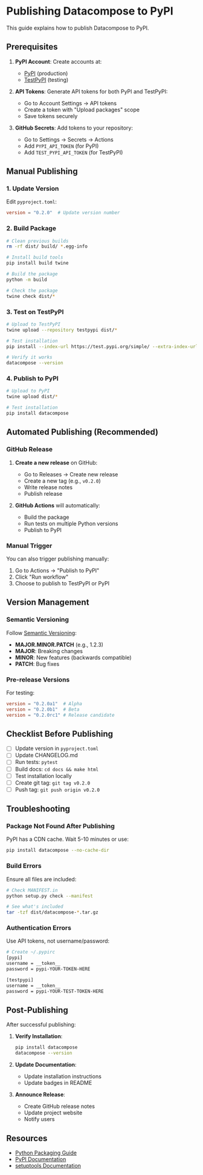 # Publishing Datacompose to PyPI

This guide explains how to publish Datacompose to PyPI.

## Prerequisites

1. **PyPI Account**: Create accounts at:
   - [PyPI](https://pypi.org) (production)
   - [TestPyPI](https://test.pypi.org) (testing)

2. **API Tokens**: Generate API tokens for both PyPI and TestPyPI:
   - Go to Account Settings → API tokens
   - Create a token with "Upload packages" scope
   - Save tokens securely

3. **GitHub Secrets**: Add tokens to your repository:
   - Go to Settings → Secrets → Actions
   - Add `PYPI_API_TOKEN` (for PyPI)
   - Add `TEST_PYPI_API_TOKEN` (for TestPyPI)

## Manual Publishing

### 1. Update Version

Edit `pyproject.toml`:
```toml
version = "0.2.0"  # Update version number
```

### 2. Build Package

```bash
# Clean previous builds
rm -rf dist/ build/ *.egg-info

# Install build tools
pip install build twine

# Build the package
python -m build

# Check the package
twine check dist/*
```

### 3. Test on TestPyPI

```bash
# Upload to TestPyPI
twine upload --repository testpypi dist/*

# Test installation
pip install --index-url https://test.pypi.org/simple/ --extra-index-url https://pypi.org/simple/ datacompose

# Verify it works
datacompose --version
```

### 4. Publish to PyPI

```bash
# Upload to PyPI
twine upload dist/*

# Test installation
pip install datacompose
```

## Automated Publishing (Recommended)

### GitHub Release

1. **Create a new release** on GitHub:
   - Go to Releases → Create new release
   - Create a new tag (e.g., `v0.2.0`)
   - Write release notes
   - Publish release

2. **GitHub Actions** will automatically:
   - Build the package
   - Run tests on multiple Python versions
   - Publish to PyPI

### Manual Trigger

You can also trigger publishing manually:

1. Go to Actions → "Publish to PyPI"
2. Click "Run workflow"
3. Choose to publish to TestPyPI or PyPI

## Version Management

### Semantic Versioning

Follow [Semantic Versioning](https://semver.org/):
- **MAJOR.MINOR.PATCH** (e.g., 1.2.3)
- **MAJOR**: Breaking changes
- **MINOR**: New features (backwards compatible)
- **PATCH**: Bug fixes

### Pre-release Versions

For testing:
```toml
version = "0.2.0a1"  # Alpha
version = "0.2.0b1"  # Beta
version = "0.2.0rc1" # Release candidate
```

## Checklist Before Publishing

- [ ] Update version in `pyproject.toml`
- [ ] Update CHANGELOG.md
- [ ] Run tests: `pytest`
- [ ] Build docs: `cd docs && make html`
- [ ] Test installation locally
- [ ] Create git tag: `git tag v0.2.0`
- [ ] Push tag: `git push origin v0.2.0`

## Troubleshooting

### Package Not Found After Publishing

PyPI has a CDN cache. Wait 5-10 minutes or use:
```bash
pip install datacompose --no-cache-dir
```

### Build Errors

Ensure all files are included:
```bash
# Check MANIFEST.in
python setup.py check --manifest

# See what's included
tar -tzf dist/datacompose-*.tar.gz
```

### Authentication Errors

Use API tokens, not username/password:
```bash
# Create ~/.pypirc
[pypi]
username = __token__
password = pypi-YOUR-TOKEN-HERE

[testpypi]
username = __token__
password = pypi-YOUR-TEST-TOKEN-HERE
```

## Post-Publishing

After successful publishing:

1. **Verify Installation**:
   ```bash
   pip install datacompose
   datacompose --version
   ```

2. **Update Documentation**:
   - Update installation instructions
   - Update badges in README

3. **Announce Release**:
   - Create GitHub release notes
   - Update project website
   - Notify users

## Resources

- [Python Packaging Guide](https://packaging.python.org)
- [PyPI Documentation](https://pypi.org/help/)
- [setuptools Documentation](https://setuptools.pypa.io/)